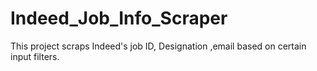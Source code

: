 # Indeed_Job_Info_Scraper
This project scraps Indeed's job ID, Designation ,email based on certain input filters.

